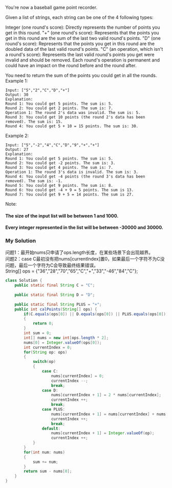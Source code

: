 You're now a baseball game point recorder.

Given a list of strings, each string can be one of the 4 following types:

Integer (one round's score): Directly represents the number of points you get in this round.
"+" (one round's score): Represents that the points you get in this round are the sum of the last two valid round's points.
"D" (one round's score): Represents that the points you get in this round are the doubled data of the last valid round's points.
"C" (an operation, which isn't a round's score): Represents the last valid round's points you get were invalid and should be removed.
Each round's operation is permanent and could have an impact on the round before and the round after.

You need to return the sum of the points you could get in all the rounds.
Example 1:
```
Input: ["5","2","C","D","+"]
Output: 30
Explanation: 
Round 1: You could get 5 points. The sum is: 5.
Round 2: You could get 2 points. The sum is: 7.
Operation 1: The round 2's data was invalid. The sum is: 5.  
Round 3: You could get 10 points (the round 2's data has been removed). The sum is: 15.
Round 4: You could get 5 + 10 = 15 points. The sum is: 30.
```
Example 2:
```
Input: ["5","-2","4","C","D","9","+","+"]
Output: 27
Explanation: 
Round 1: You could get 5 points. The sum is: 5.
Round 2: You could get -2 points. The sum is: 3.
Round 3: You could get 4 points. The sum is: 7.
Operation 1: The round 3's data is invalid. The sum is: 3.  
Round 4: You could get -4 points (the round 3's data has been removed). The sum is: -1.
Round 5: You could get 9 points. The sum is: 8.
Round 6: You could get -4 + 9 = 5 points. The sum is 13.
Round 7: You could get 9 + 5 = 14 points. The sum is 27.
```
Note:
#### The size of the input list will be between 1 and 1000.
#### Every integer represented in the list will be between -30000 and 30000.

### My Solution
问题1：最开始nums只申请了ops.length长度，在某些场景下会出现越界。 <br>
问题2：case C最初没有把nums[currentIndex]置0，如果最后一个字符不为C没问题，最后一个字符为C会导致最终结果错误。<br>
String[] ops = {"36","28","70","65","C","+","33","-46","84","C"};

```java
class Solution {
    public static final String C = "C";
    
    public static final String D = "D";
    
    public static final String PLUS = "+";
    public int calPoints(String[] ops) {
        if(C.equals(ops[0]) || D.equals(ops[0]) || PLUS.equals(ops[0]))
        {
            return 0;
        }
        int sum = 0;
        int[] nums = new int[ops.length * 2];
        nums[0] = Integer.valueOf(ops[0]);
        int currentIndex = 0;
        for(String op: ops)
        {
            switch(op)
            {
                case C: 
                    nums[currentIndex] = 0;
                    currentIndex --;
                    break;
                case D:
                    nums[currentIndex + 1] = 2 * nums[currentIndex];
                    currentIndex ++;
                    break;
                case PLUS:
                    nums[currentIndex + 1] = nums[currentIndex] + nums[currentIndex - 1];
                    currentIndex ++;
                    break;
                default:
                    nums[currentIndex + 1] = Integer.valueOf(op);
                    currentIndex ++;
            }
        }
        for(int num: nums)
        {
            sum += num;
        }
        return sum - nums[0];
    }
}
```
